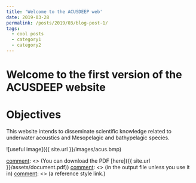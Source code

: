 ```yaml
---
title: 'Welcome to the ACUSDEEP web'
date: 2019-03-28
permalink: /posts/2019/03/blog-post-1/
tags:
  - cool posts
  - category1
  - category2
---
```




Welcome to the first version of the ACUSDEEP website
======

Objectives
======

This website intends to disseminate scientific knowledge related to underwater acoustics and Mesopelagic and bathypelagic species.


![useful image]({{ site.url }}/images/acus.bmp)


[comment]: <> (This is a comment, it will not be included)
[comment]: <> (in  the output file unless you use it in)
[comment]: <> (a reference style link.)

[comment]: <> (You can download the PDF [here]({{ site.url }}/assets/document.pdf))
[comment]: <> (in  the output file unless you use it in)
[comment]: <> (a reference style link.)
